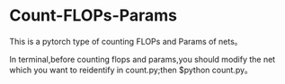 # Count-FLOPs-Params
This is a pytorch type of counting FLOPs and Params of nets。

In terminal,before counting flops and params,you should modify the net which you want to reidentify in count.py;then $python count.py。

